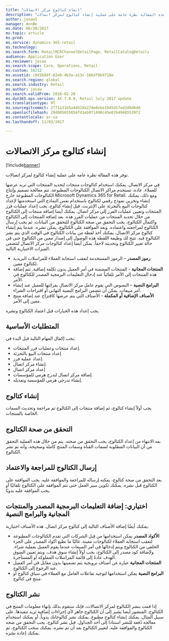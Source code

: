 ```yaml
---
title: "إنشاء كتالوج مركز الاتصالات"
description: "توفر هذه المقالة نظرة عامة على عملية إنشاء كتالوج‬ لمركز اتصالات."
author: josaw1
manager: AnnBe
ms.date: 06/20/2017
ms.topic: article
ms.prod: 
ms.service: dynamics-365-retail
ms.technology: 
ms.search.form: RetailMCRChannelDetailPage, RetailCatalogDetails
audience: Application User
ms.reviewer: josaw
ms.search.scope: Core, Operations, Retail
ms.custom: 16212
ms.assetid: c9d1b9df-82e8-4b3a-a13c-166df8b9718e
ms.search.region: global
ms.search.industry: Retail
ms.author: josaw
ms.search.validFrom: 2016-02-28
ms.dyn365.ops.version: AX 7.0.0, Retail July 2017 update
ms.translationtype: HT
ms.sourcegitcommit: 2771a31b5a4d418a27de0ebe1945d1fed2d8d6d6
ms.openlocfilehash: 29d005655856fd1eb0f1490c45e07649465539f2
ms.contentlocale: ar-sa
ms.lasthandoff: 11/03/2017

---
```


# <a name="create-a-call-center-catalog"></a>إنشاء كتالوج مركز الاتصالات

[!include[banner](includes/banner.md)]


توفر هذه المقالة نظرة عامة على عملية إنشاء كتالوج‬ لمركز اتصالات. 

في مركز الاتصال، يمكنك استخدام كتالوجات منتجات لتحديد المنتجات التي تريد عرضها للعملاء. عادة، تستخدم مراكز الاتصال الكتالوجات المطبوعة. تتم معالجة تصميم وإنتاج الكتالوجات المطبوعة خارج Microsoft Dynamics 365 for Retail. ومع ذلك، يمكنك إنشاء وتخزين نموذج رقمي لكتالوج باستخدام نفس النماذج التي استخدمتها لإعداد كتالوجات البيع بالتجزئة على الإنترنت. قبل إنشاء كتالوج، يجب إعداد عمليات فرز المنتجات وتعيين عمليات الفرز إلى مركز اتصال. يمكنك أيضا إضافة منتجات إلى الكتالوج من خلال تحديد المنتجات من عمليات الفرز هذه. بعد إضافة المنتجات إلى الكتالوج واكتمال الكتالوج، يجب التحقق من صحة الكتالوج للتحقق من البيانات. ثم يجب إرسال الكتالوج لمراجعته واعتماده. وبعد الموافقة على الكتالوج، يمكن نشره. عندما يتم إنشاء كتالوج مركز الاتصال، يمكنك أخذ لقطة من بيانات الكتالوج في الوقت الذي يتم نشر الكتالوج فيه. تتيح لك وظيفة اللقطة هذه الوصول إلى إصدار معين من الكتالوج حتى في حالة تغيير الكتالوج وتحديثه لاحقاً. يمكن أيضا إعداد كتالوجات مركز الاتصال لتتضمن الميزات الاختيارية التالية.

-   **رموز المصدر** – الرموز المستخدمة لتعقب استجابة العملاء للمراسلات البريدية لكتالوج معين.
-   **المنتجات المجانية** - المنتجات المضمنة في أمر العميل بدون تكلفة إضافية. تتم إضافة هذه المنتجات إلى الأمر تلقائياً عند إدخال التعليمات البرمجية المصدر للكتالوج في الأمر.
-   **البرامج النصية** – النصوص التي يقوم عامل مركز الاتصال بقرائتها للعميل عند إنشاء أمر مبيعات. يمكن أن تتضمن البرامج النصية التهاني أو اقتراحات الشراء.
-   **الأصناف الإضافية أو المكملة** - الأصناف التي يتم عرضها كاقتراح عند إضافة منتج معين إلى الأمر.

يجب إعداد هذه الخيارات قبل اعتماد الكتالوج ونشره.

## <a name="prerequisites"></a>المتطلبات الأساسية
يجب إكمال المهام التالية قبل البدء في:

-   إعداد منتجات وعمليات فرز المنتجات.
-   إعداد منتجات البيع بالتجزئة
-   إعداد عملية فرز.
-   إنشاء مركز اتصال.
-   إعداد مركز اتصال
-   إضافة مركز اتصال لتدرج هرمي للمؤسسات.
-   إنشاء تدرجي هرمي للمؤسسة وتعديله.

## <a name="create-a-catalog"></a>إنشاء كتالوج
يجب أولاً إنشاء كتالوج، ثم إضافة منتجات إلى الكتالوج ثم مراجعة وتحديث السمات الخاصة بالمنتجات.

## <a name="validate-the-catalog"></a>التحقق من صحة الكتالوج
بعد الانتهاء من إعداد الكتالوج، يجب التحقق من صحته. يتم من خلال هذه العملية التحقق من أن البيانات المطلوبة لسمات القناة وسمات المنتج كاملة وصحيحة، وأنه تم نشر الكتالوج.

## <a name="submit-the-catalog-for-review-and-approval"></a>إرسال الكتالوج للمراجعة والاعتماد
بعد التحقق من صحة كتالوج، يمكنه إرساله للمراجعة والموافقة عليه. يجب الموافقة على الكتالوج قبل نشره. يمكنك تكوين سير العمل حتى تتم الموافقة على الكتالوج تلقائيًا أو يجب الموافقة عليه يدويًا.

## <a name="optional-add-source-codes-free-products-and-scripts"></a>اختياري: إضافة التعليمات البرمجية المصدر والمنتجات المجانية والبرامج النصية
يمكنك أيضًا إضافة الأصناف التالية إلى كتالوج مركز اتصال. هذه الأصناف اختيارية.

-   **الأكواد المصدر** يمكن استخدامها من قِبل الشركات التي تقدم الكتالوجات المطبوعة لتعقب استجابة العملاء لكتالوجات معينة. غالبًا ما تطبع أكواد المصدر على الجزء الخلفي من الكتالوج ويتم إدخالها في أمر المبيعات عندما يقوم العميل بعملية شراء. ولإضافة كود مصدر إلى الكتالوج، يجب أولاً إنشاء سوق هدف. ويتم تعيين السوق الهدف عادةً إلى قائمة المراسلات المملوكة أو المستأجرة.‬
-   **المنتجات المجانية** عبارة عن أصناف ترويجية يتم تضمينها بدون مقابل في أمر العميل عند الرجوع إلى الكتالوج.
-   **البرامج النصية** يمكن استخدامها لتوجيه تفاعلات العامل مع العملاء في سياق كتالوج أو منتج في كتالوج.

## <a name="publish-the-catalog"></a>نشر الكتالوج
إذا قمت بنشر الكتالوج لمركز الاتصالات، فإنك ستقوم بذلك بإنهاء معلومات المنتج في الكتالوج. المنشور أيضا يشير إلى أن الكتالوج جاهز لأي إجراءات إضافية تريد تنفيذها. على سبيل المثال، يمكنك إنشاء كتالوج مطبوع. يمكنك نشر كتالوجاتك يدوياً، أو يمكنك استخدام معالجة دُفعة للنشر استنادا إلى أحد الجداول. قبل نشر كتالوج، يجب التحقق من صحة الكتالوج والموافقة عليه. لتغيير الكتالوج بعد أن تم نشره، يمكنك سحب الكتالوج، ثم يمكنك إعادة نشره.




